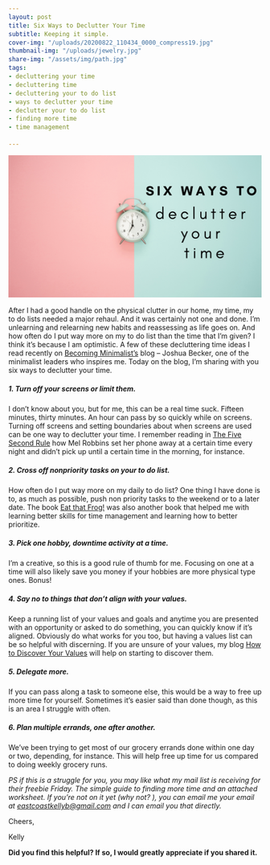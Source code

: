 ```yaml
---
layout: post
title: Six Ways to Declutter Your Time
subtitle: Keeping it simple.
cover-img: "/uploads/20200822_110434_0000_compress19.jpg"
thumbnail-img: "/uploads/jewelry.jpg"
share-img: "/assets/img/path.jpg"
tags:
- decluttering your time
- decluttering time
- decluttering your to do list
- ways to declutter your time
- declutter your to do list
- finding more time
- time management

---
```

![Title of blog: six ways to declutter your time.](/uploads/clock.png "clock")

After I had a good handle on the physical clutter in our home, my time, my to do lists needed a major rehaul. And it was certainly not one and done. I’m unlearning and relearning new habits and reassessing as life goes on. And how often do I put way more on my to do list than the time that I’m given? I think it’s because I am optimistic. A few of these decluttering time ideas I read recently on [Becoming Minimalist’s](http://www.becomingminimalist.com/) blog – Joshua Becker, one of the minimalist leaders who inspires me. Today on the blog, I’m sharing with you six ways to declutter your time.

##### 1. Turn off your screens or limit them.

I don’t know about you, but for me, this can be a real time suck. Fifteen minutes, thirty minutes. An hour can pass by so quickly while on screens. Turning off screens and setting boundaries about when screens are used can be one way to declutter your time. I remember reading in [The Five Second Rule](https://amzn.to/31LBx9p) how Mel Robbins set her phone away at a certain time every night and didn’t pick up until a certain time in the morning, for instance.

##### 2. Cross off nonpriority tasks on your to do list.

How often do I put way more on my daily to do list? One thing I have done is to, as much as possible, push non priority tasks to the weekend or to a later date. The book [Eat that Frog!](https://amzn.to/2NKb1Vv) was also another book that helped me with learning better skills for time management and learning how to better prioritize.

##### 3. Pick one hobby, downtime activity at a time.

I’m a creative, so this is a good rule of thumb for me. Focusing on one at a time will also likely save you money if your hobbies are more physical type ones. Bonus!

##### 4. Say no to things that don’t align with your values.

Keep a running list of your values and goals and anytime you are presented with an opportunity or asked to do something, you can quickly know if it’s aligned. Obviously do what works for you too, but having a values list can be so helpful with discerning. If you are unsure of your values, my blog [How to Discover Your Values](https://www.eastcoastkelly.com/planning/2020/05/28/how-to-discover-your-values.html) will help on starting to discover them.

##### 5. Delegate more.

If you can pass along a task to someone else, this would be a way to free up more time for yourself. Sometimes it’s easier said than done though, as this is an area I struggle with often.

##### 6. Plan multiple errands, one after another.

We’ve been trying to get most of our grocery errands done within one day or two, depending, for instance. This will help free up time for us compared to doing weekly grocery runs.

_PS if this is a struggle for you, you may like what my mail list is receiving for their freebie Friday. The simple guide to finding more time and an attached worksheet. If you’re not on it yet (why not? ), you can email me your email at_ [_eastcoastkellyb@gmail.com_](mailto:eastcoastkellyb@gmail.com) _and I can email you that directly._

Cheers,

Kelly

**Did you find this helpful? If so, I would greatly appreciate if you shared it.**